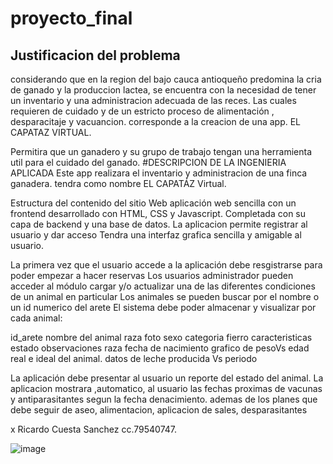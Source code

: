# proyecto_final
## Justificacion del problema
considerando que en la region del bajo cauca antioqueño predomina la cria de ganado y la produccion lactea, se encuentra con la necesidad de tener un inventario y una administracion adecuada de las reces.
Las cuales requieren de cuidado y de un estricto proceso de alimentación , desparacitaje y vacuancion.
corresponde a la creacion de una app. EL CAPATAZ VIRTUAL.

Permitira que un ganadero y su grupo de trabajo tengan una herramienta util para el cuidado del ganado.
#DESCRIPCION DE LA INGENIERIA APLICADA
Este app realizara el inventario y administracion de una finca ganadera.
tendra como nombre EL CAPATÁZ Virtual.

Estructura del contenido del sitio Web
aplicación web sencilla con un frontend desarrollado con  HTML, CSS y Javascript. 
Completada con su capa de backend y una base de datos.
La aplicacion permite registrar al usuario y dar acceso 
Tendra una interfaz grafica sencilla y amigable al usuario.


La primera vez que el usuario accede a la aplicación debe resgistrarse para poder empezar a hacer reservas
Los usuarios administrador pueden acceder al módulo cargar y/o actualizar una de las diferentes condiciones de un animal en particular
Los  animales se pueden buscar por el nombre o un id numerico del arete
El sistema debe poder almacenar y visualizar por cada animal:
 
 id_arete
nombre del animal
raza
foto
sexo
categoria
fierro
caracteristicas
estado 
 observaciones
raza
fecha de nacimiento
 grafico de pesoVs edad real e ideal del animal.
datos de leche producida Vs periodo 


La aplicación debe presentar al usuario un reporte del estado del animal.
La aplicacion mostrara ,automatico, al usuario las fechas proximas de vacunas y antiparasitantes segun la fecha denacimiento.
ademas de los planes que debe seguir de aseo, alimentacion, aplicacion de sales, desparasitantes

x Ricardo Cuesta Sanchez cc.79540747.

![image](https://github.com/user-attachments/assets/4e95c19b-c4ee-45ed-a809-84bbb7b2ae41)
